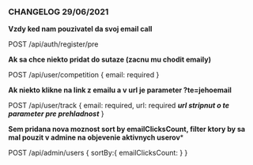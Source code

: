 ### CHANGELOG 29/06/2021

**Vzdy ked nam pouzivatel da svoj email call**

POST /api/auth/register/pre

**Ak sa chce niekto pridat do sutaze (zacnu mu chodit emaily)**

POST /api/user/competition
{
    email: required
}

**Ak niekto klikne na link z emailu a v url je parameter ?te=jehoemail**

POST /api/user/track
{
    email: required,
    url: required ***url stripnut o te parameter pre prehladnost***
}

**Sem pridana nova moznost sort by emailClicksCount, filter ktory by sa mal pouzit v admine na objevenie aktivnych userov***

POST /api/admin/users
{
    sortBy:{
        emailClicksCount: 
    }
}